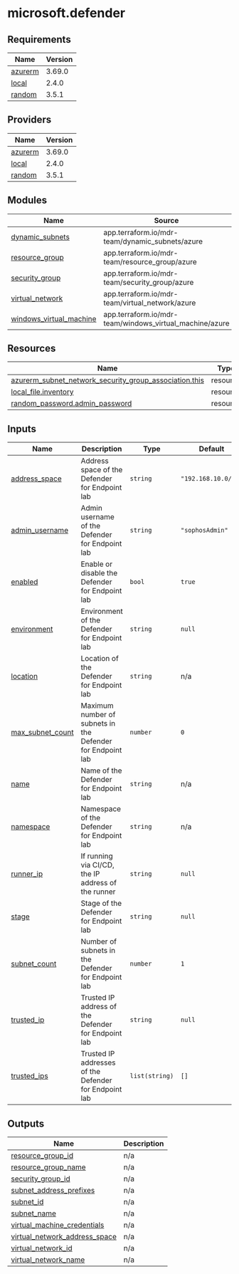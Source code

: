 # microsoft.defender

<!-- BEGINNING OF PRE-COMMIT-TERRAFORM DOCS HOOK -->
## Requirements

| Name | Version |
|------|---------|
| <a name="requirement_azurerm"></a> [azurerm](#requirement\_azurerm) | 3.69.0 |
| <a name="requirement_local"></a> [local](#requirement\_local) | 2.4.0 |
| <a name="requirement_random"></a> [random](#requirement\_random) | 3.5.1 |

## Providers

| Name | Version |
|------|---------|
| <a name="provider_azurerm"></a> [azurerm](#provider\_azurerm) | 3.69.0 |
| <a name="provider_local"></a> [local](#provider\_local) | 2.4.0 |
| <a name="provider_random"></a> [random](#provider\_random) | 3.5.1 |

## Modules

| Name | Source | Version |
|------|--------|---------|
| <a name="module_dynamic_subnets"></a> [dynamic\_subnets](#module\_dynamic\_subnets) | app.terraform.io/mdr-team/dynamic_subnets/azure | 1.0.1 |
| <a name="module_resource_group"></a> [resource\_group](#module\_resource\_group) | app.terraform.io/mdr-team/resource_group/azure | 1.0.1 |
| <a name="module_security_group"></a> [security\_group](#module\_security\_group) | app.terraform.io/mdr-team/security_group/azure | 1.0.2 |
| <a name="module_virtual_network"></a> [virtual\_network](#module\_virtual\_network) | app.terraform.io/mdr-team/virtual_network/azure | 1.0.2 |
| <a name="module_windows_virtual_machine"></a> [windows\_virtual\_machine](#module\_windows\_virtual\_machine) | app.terraform.io/mdr-team/windows_virtual_machine/azure | 1.0.3 |

## Resources

| Name | Type |
|------|------|
| [azurerm_subnet_network_security_group_association.this](https://registry.terraform.io/providers/hashicorp/azurerm/3.69.0/docs/resources/subnet_network_security_group_association) | resource |
| [local_file.inventory](https://registry.terraform.io/providers/hashicorp/local/2.4.0/docs/resources/file) | resource |
| [random_password.admin_password](https://registry.terraform.io/providers/hashicorp/random/3.5.1/docs/resources/password) | resource |

## Inputs

| Name | Description | Type | Default | Required |
|------|-------------|------|---------|:--------:|
| <a name="input_address_space"></a> [address\_space](#input\_address\_space) | Address space of the Defender for Endpoint lab | `string` | `"192.168.10.0/23"` | no |
| <a name="input_admin_username"></a> [admin\_username](#input\_admin\_username) | Admin username of the Defender for Endpoint lab | `string` | `"sophosAdmin"` | no |
| <a name="input_enabled"></a> [enabled](#input\_enabled) | Enable or disable the Defender for Endpoint lab | `bool` | `true` | no |
| <a name="input_environment"></a> [environment](#input\_environment) | Environment of the Defender for Endpoint lab | `string` | `null` | no |
| <a name="input_location"></a> [location](#input\_location) | Location of the Defender for Endpoint lab | `string` | n/a | yes |
| <a name="input_max_subnet_count"></a> [max\_subnet\_count](#input\_max\_subnet\_count) | Maximum number of subnets in the Defender for Endpoint lab | `number` | `0` | no |
| <a name="input_name"></a> [name](#input\_name) | Name of the Defender for Endpoint lab | `string` | n/a | yes |
| <a name="input_namespace"></a> [namespace](#input\_namespace) | Namespace of the Defender for Endpoint lab | `string` | n/a | yes |
| <a name="input_runner_ip"></a> [runner\_ip](#input\_runner\_ip) | If running via CI/CD, the IP address of the runner | `string` | `null` | no |
| <a name="input_stage"></a> [stage](#input\_stage) | Stage of the Defender for Endpoint lab | `string` | `null` | no |
| <a name="input_subnet_count"></a> [subnet\_count](#input\_subnet\_count) | Number of subnets in the Defender for Endpoint lab | `number` | `1` | no |
| <a name="input_trusted_ip"></a> [trusted\_ip](#input\_trusted\_ip) | Trusted IP address of the Defender for Endpoint lab | `string` | `null` | no |
| <a name="input_trusted_ips"></a> [trusted\_ips](#input\_trusted\_ips) | Trusted IP addresses of the Defender for Endpoint lab | `list(string)` | `[]` | no |

## Outputs

| Name | Description |
|------|-------------|
| <a name="output_resource_group_id"></a> [resource\_group\_id](#output\_resource\_group\_id) | n/a |
| <a name="output_resource_group_name"></a> [resource\_group\_name](#output\_resource\_group\_name) | n/a |
| <a name="output_security_group_id"></a> [security\_group\_id](#output\_security\_group\_id) | n/a |
| <a name="output_subnet_address_prefixes"></a> [subnet\_address\_prefixes](#output\_subnet\_address\_prefixes) | n/a |
| <a name="output_subnet_id"></a> [subnet\_id](#output\_subnet\_id) | n/a |
| <a name="output_subnet_name"></a> [subnet\_name](#output\_subnet\_name) | n/a |
| <a name="output_virtual_machine_credentials"></a> [virtual\_machine\_credentials](#output\_virtual\_machine\_credentials) | n/a |
| <a name="output_virtual_network_address_space"></a> [virtual\_network\_address\_space](#output\_virtual\_network\_address\_space) | n/a |
| <a name="output_virtual_network_id"></a> [virtual\_network\_id](#output\_virtual\_network\_id) | n/a |
| <a name="output_virtual_network_name"></a> [virtual\_network\_name](#output\_virtual\_network\_name) | n/a |
<!-- END OF PRE-COMMIT-TERRAFORM DOCS HOOK -->
